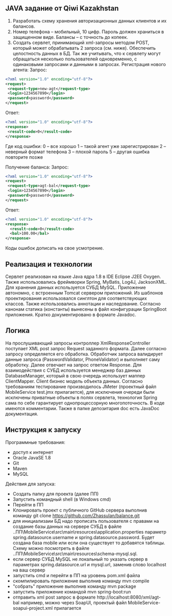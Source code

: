 ## JAVA задание от Qiwi Kazakhstan

1.	Разработать схему хранения авторизационных данных клиентов и их балансов.
2.	Номер телефона – мобильный, 10 цифр. Пароль должен храниться в защищенном виде. Балансы – с точность до копеек. 
3. Создать сервлет, принимающий xml-запросы методом POST, который может обрабатывать 2 запроса (см. ниже). Обеспечить целостность данных в БД. Так же учитывать, что к сервлету могут обращаться несколько  пользователей одновременно, с одинаковыми запросами и данными в запросах.
 Регистрация нового агента:
Запрос:
```xml
<?xml version="1.0" encoding="utf-8"?>
<request>
 <request-type>new-agt</request-type>
 <login>1234567890</login> 
 <password>password</password> 
</request>
```
Ответ:
```xml 
<?xml version="1.0" encoding="utf-8"?>
<response>
 <result-code>0</result-code>
</response>
```
Где код ошибки:
 0  – все хорошо
 1  – такой агент уже  зарегистрирован
 2 – неверный формат телефона
 3 – плохой пароль
 5 – другая ошибка повторите позже

Получение баланса:
Запрос:
```xml
<?xml version="1.0" encoding="utf-8"?>
<request>
 <request-type>agt-bal</request-type>
 <login>1234567890</login> 
 <password>password</password> 
</request>
```
Ответ:
```xml
<?xml version="1.0" encoding="utf-8"?>
<response>
  <result-code>0</result-code>
  <bal>100.00</bal>
</response>
```
Коды ошибок дописать на свое усмотрение.

## Реализация и технологии

Сервлет реализован на языке Java ядра 1.8 в IDE Eclipse J2EE Oxygen. Также использовались фреймворки Spring, MyBatis, Log4J, JacksonXML. Для хранения данных используется СУБД MySQL. Приложение автономно, с встроенным Tomcat сервером приложений. Из шаблонов проектирования использовался синглтон для соответствующих классов. Также использовались аннотации и наследование. Согласно канонам статика (константы) вынесены в файл конфигурации SpringBoot приложения. Кратко документировано в формате Javadoc.

## Логика

На прослушивающий запросы контроллер XmlResponseController поступает XML post запрос Request заданного формата. Далее согласно запросу определяется его обработка. Обработчик запроса валидирует данные запроса (PasswordValidator, PhoneValidator) и выполняет саму обработку. Далее отвечает на запрос ответом Response. Для взаимодействия с СУБД используется менеджер баз данных DatabaseManager, который в свою очередь использует маппер ClientMapper. Client бизнес модель объекта данных. Согласно требованиям тестирование производилось JMeter (проектный файл MobileService test.jmx прилагается), для исключения очереди были исключены приватные объекты в полях сервлета, технология Spring сама по себе гарантирует однопроцессорную многопоточность.
В коде имеются комментарии. Также в папке депозитария doc есть JavaDoc документация. 

## Инструкция к запуску

Программные требования:
- доступ к интернет
- Oracle JavaSE 1.8
- Git
- Maven
- MySQL

Действия для запуска:
- Создать папку для проекта (далее ПП) 
- Запустить командный shell (в Windows cmd)
- Перейти в ПП
- Клонировать проект с публичного GitHub сервера выполнив команду git clone https://github.com/Zhassulan/balance.git 
- для инициализаии БД надо прописать пользователя с правами на создание базы данных на сервере СУБД в файле ..ПП\MobileService\src\main\resources\application.properties параметр spring.datasource.username и spring.datasource.password. Будет создана база mobile или если она существует то добавятся таблицы. Схему можно посмотреть в файле ..ПП\MobileService\src\main\resources\schema-mysql.sql.
- если сервер СУБД MySQL не локальный то указать сервер в параметрах spring.datasource.url и mysql.url, заменив слово localhost на ваш сервер
- запустить cmd и перейти в ПП на уровень pom.xml файла
- скомпилировать приложение выполнив команду mvn compile
- "собрать" приложение выполнив команду mvn package
- запустить приложение командой mvn spring-boot:run
- отправить xml post запрос в формате http://localhost:8080/xml/agt-bal например, можно через SoapUI, проектый файл MobileService-soapui-project.xml прилагается
  


